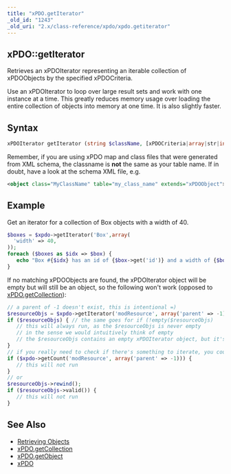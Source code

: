 ```yaml
---
title: "xPDO.getIterator"
_old_id: "1243"
_old_uri: "2.x/class-reference/xpdo/xpdo.getiterator"
---
```


## xPDO::getIterator

 Retrieves an xPDOIterator representing an iterable collection of xPDOObjects by the specified xPDOCriteria.

 Use an xPDOIterator to loop over large result sets and work with one instance at a time. This greatly reduces memory usage over loading the entire collection of objects into memory at one time. It is also slightly faster.

## Syntax

 ``` php
xPDOIterator getIterator (string $className, [xPDOCriteria|array|str|int $criteria = null], [bool|int $cacheFlag = true])
```

 Remember, if you are using xPDO map and class files that were generated from XML schema, the classname is **not** the same as your table name. If in doubt, have a look at the schema XML file, e.g.

 ``` xml
<object class="MyClassName" table="my_class_name" extends="xPDOObject">
```

## Example

 Get an iterator for a collection of Box objects with a width of 40.

 ``` php
$boxes = $xpdo->getIterator('Box',array(
   'width' => 40,
));
foreach ($boxes as $idx => $box) {
    echo "Box #{$idx} has an id of {$box->get('id')} and a width of {$box->get('width')}\n";
}
```

 If no matching xPDOObjects are found, the xPDOIterator object will be empty but will still be an object, so the following won't work (opposed to [xPDO.getCollection](extending-modx/xpdo/class-reference/xpdo/xpdo.getcollection "xPDO.getCollection")):

 ``` php
// a parent of -1 doesn't exist, this is intentional =)
$resourceObjs = $xpdo->getIterator('modResource', array('parent' => -1));
if ($resourceObjs) { // the same goes for if (!empty($resourceObjs)
    // this will always run, as the $resourceObjs is never empty
    // in the sense we would intuitively think of empty
    // the $resourceObjs contains an empty xPDOIterator object, but it's not an empty array!
}
// if you really need to check if there's something to iterate, you could do either:
if ($xpdo->getCount('modResource', array('parent' => -1))) {
    // this will not run
}
// or
$resourceObjs->rewind();
if ($resourceObjs->valid()) {
    // this will not run
}
```

## See Also

- [Retrieving Objects](extending-modx/xpdo/retrieving-objects "Retrieving Objects")
- [xPDO.getCollection](extending-modx/xpdo/class-reference/xpdo/xpdo.getcollection "xPDO.getCollection")
- [xPDO.getObject](extending-modx/xpdo/class-reference/xpdo/xpdo.getobject "xPDO.getObject")
- [xPDO](extending-modx/xpdo "xPDO")
